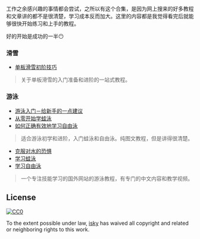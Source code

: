工作之余感兴趣的事情都会尝试，之所以有这个合集，是因为网上搜来的好多教程和文章讲的都不是很清楚，学习成本反而加大。这里的内容都是我觉得看完后就能够很快开始练习和上手的教程。

好的开始是成功的一半:no_mouth:

### 滑雪
+ [单板滑雪初阶技巧](https://www.bilibili.com/read/cv75859?from=articleDetail)
> 关于单板滑雪的入门准备和进阶的一站式教程。

### 游泳
+ [游泳入门－给新手的一点建议](https://morongs.github.io/2016/07/09/youyongrumen/)
+ [从零开始学蛙泳](https://morongs.github.io/2016/07/31/wayonglianxi/)
+ [如何正确有效地学习自由泳](https://morongs.github.io/2016/09/15/xuexiziyouyong/)
> 适合游泳初学和进阶，入门蛙泳和自由泳。纯图文教程，但是讲得很清楚。
+ [克服对水的恐惧](https://www.sikana.tv/zh/sport/getting-comfortable-in-the-water)
+ [学习蛙泳](https://www.sikana.tv/zh/sport/breaststroke)
+ [学习自由泳](https://www.sikana.tv/zh/sport/front-crawl)
> 一个专注技能学习的国外网站的游泳教程，有专门的中文内容和教学视频。

## License

[![CC0](http://mirrors.creativecommons.org/presskit/buttons/88x31/svg/cc-zero.svg)](https://creativecommons.org/publicdomain/zero/1.0/)

To the extent possible under law, [isky](https://github.com/kevin-isky) has waived all copyright and related or neighboring rights to this work.
